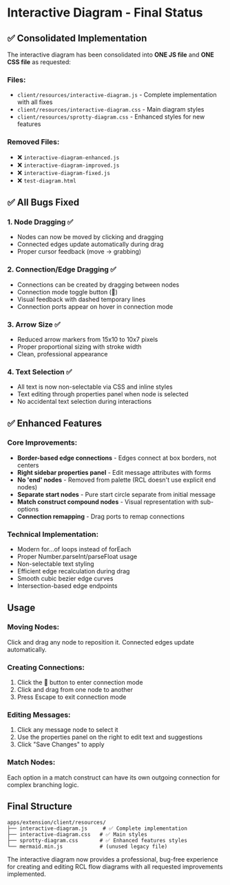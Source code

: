 # Interactive Diagram - Final Status

## ✅ Consolidated Implementation

The interactive diagram has been consolidated into **ONE JS file** and **ONE CSS file** as requested:

### Files:
- `client/resources/interactive-diagram.js` - Complete implementation with all fixes
- `client/resources/interactive-diagram.css` - Main diagram styles  
- `client/resources/sprotty-diagram.css` - Enhanced styles for new features

### Removed Files:
- ❌ `interactive-diagram-enhanced.js`
- ❌ `interactive-diagram-improved.js`  
- ❌ `interactive-diagram-fixed.js`
- ❌ `test-diagram.html`

## ✅ All Bugs Fixed

### 1. Node Dragging ✅
- Nodes can now be moved by clicking and dragging
- Connected edges update automatically during drag
- Proper cursor feedback (move → grabbing)

### 2. Connection/Edge Dragging ✅  
- Connections can be created by dragging between nodes
- Connection mode toggle button (🔗) 
- Visual feedback with dashed temporary lines
- Connection ports appear on hover in connection mode

### 3. Arrow Size ✅
- Reduced arrow markers from 15x10 to 10x7 pixels
- Proper proportional sizing with stroke width
- Clean, professional appearance

### 4. Text Selection ✅
- All text is now non-selectable via CSS and inline styles
- Text editing through properties panel when node is selected
- No accidental text selection during interactions

## ✅ Enhanced Features

### Core Improvements:
- **Border-based edge connections** - Edges connect at box borders, not centers
- **Right sidebar properties panel** - Edit message attributes with forms
- **No 'end' nodes** - Removed from palette (RCL doesn't use explicit end nodes)
- **Separate start nodes** - Pure start circle separate from initial message
- **Match construct compound nodes** - Visual representation with sub-options
- **Connection remapping** - Drag ports to remap connections

### Technical Implementation:
- Modern for...of loops instead of forEach
- Proper Number.parseInt/parseFloat usage
- Non-selectable text styling
- Efficient edge recalculation during drag
- Smooth cubic bezier edge curves
- Intersection-based edge endpoints

## Usage

### Moving Nodes:
Click and drag any node to reposition it. Connected edges update automatically.

### Creating Connections:
1. Click the 🔗 button to enter connection mode
2. Click and drag from one node to another
3. Press Escape to exit connection mode

### Editing Messages:
1. Click any message node to select it
2. Use the properties panel on the right to edit text and suggestions
3. Click "Save Changes" to apply

### Match Nodes:
Each option in a match construct can have its own outgoing connection for complex branching logic.

## Final Structure

```
apps/extension/client/resources/
├── interactive-diagram.js     # ✅ Complete implementation
├── interactive-diagram.css   # ✅ Main styles
├── sprotty-diagram.css       # ✅ Enhanced features styles
└── mermaid.min.js            # (unused legacy file)
```

The interactive diagram now provides a professional, bug-free experience for creating and editing RCL flow diagrams with all requested improvements implemented.